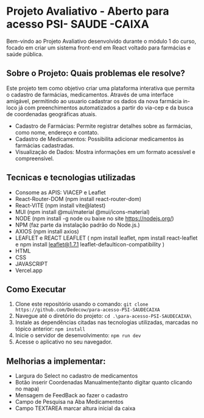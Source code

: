 # Projeto Avaliativo - Aberto para acesso PSI- SAUDE -CAIXA

Bem-vindo ao Projeto Avaliativo desenvolvido durante o módulo 1 do curso, focado em criar um sistema front-end em React voltado para farmácias e saúde pública.

## Sobre o Projeto: Quais problemas ele resolve?

Este projeto tem como objetivo criar uma plataforma interativa que permita o cadastro de farmácias, medicamentos. Através de uma interface amigável, permitindo ao usuario cadastrar os dados da nova farmácia in-loco já com preenchimentos automatizados a partir do via-cep e da busca de coordenadas geográficas atuais.

- Cadastro de Farmácias: Permite registrar detalhes sobre as farmácias, como nome, endereço e contato.
- Cadastro de Medicamentos: Possibilita adicionar medicamentos às farmácias cadastradas.
- Visualização de Dados: Mostra informações em um formato acessível e compreensível.
  
## Tecnicas e tecnologias utilizadas

 - Consome as APIS: VIACEP e Leaflet
 - React-Router-DOM (npm install react-router-dom)
 - React-VITE (npm install vite@latest)
 - MUI (npm install @mui/material @mui/icons-material)
 - NODE (npm install -g node ou baixe no site https://nodejs.org/)
 - NPM (faz parte da instalação padrão do Node.js.)
 - AXIOS (npm install axios)
 - LEAFLET e REACT LEAFLET (
   npm install leaflet,
   npm install react-leaflet e
   npm install leaflet@1.7.1 leaflet-defaulticon-compatibility )
 - HTML
 - CSS
 - JAVASCRIPT
 - Vercel.app

## Como Executar

1. Clone este repositório usando o comando: `git clone https://github.com/Dedecow/para-acesso-PSI-SAUDECAIXA`
2. Navegue até o diretório do projeto: `cd .\para-acesso-PSI-SAUDECAIXA\`
3. Instale as dependências citadas nas tecnologias utilizadas, marcadas no tópico anterior: `npm install`
4. Inicie o servidor de desenvolvimento: `npm run dev`
5. Acesse o aplicativo no seu navegador.

## Melhorias a implementar:

- Largura do Select no cadastro de medicamentos
- Botão inserir Coordenadas Manualmente(tanto digitar quanto clicando no mapa)
- Mensagem de FeedBack ao fazer o cadastro
- Campo de Pesquisa na Aba Medicamentos
- Campo TEXTAREA marcar altura inicial da caixa
